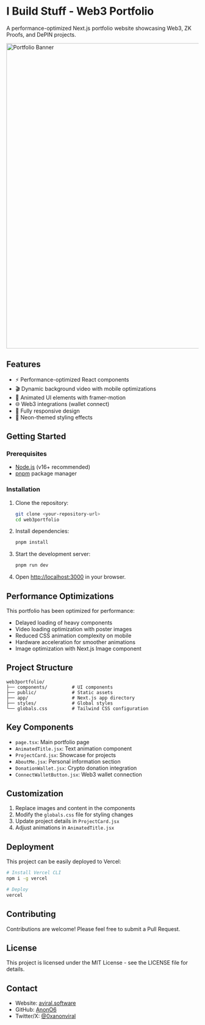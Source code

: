 # I Build Stuff - Web3 Portfolio

A performance-optimized Next.js portfolio website showcasing Web3, ZK Proofs, and DePIN projects.

<img src="https://hebbkx1anhila5yf.public.blob.vercel-storage.com/1500x500-I2rDjY22tK2hLCywnkBcAPaWJErMTt.jpeg" alt="Portfolio Banner" width="800">

## Features

- ⚡ Performance-optimized React components
- 🎬 Dynamic background video with mobile optimizations
- 🔄 Animated UI elements with framer-motion
- 🌐 Web3 integrations (wallet connect)
- 📱 Fully responsive design
- 🎨 Neon-themed styling effects

## Getting Started

### Prerequisites

- [Node.js](https://nodejs.org/) (v16+ recommended)
- [pnpm](https://pnpm.io/) package manager

### Installation

1. Clone the repository:
   ```bash
   git clone <your-repository-url>
   cd web3portfolio
   ```

2. Install dependencies:
   ```bash
   pnpm install
   ```

3. Start the development server:
   ```bash
   pnpm run dev
   ```

4. Open [http://localhost:3000](http://localhost:3000) in your browser.

## Performance Optimizations

This portfolio has been optimized for performance:

- Delayed loading of heavy components
- Video loading optimization with poster images
- Reduced CSS animation complexity on mobile
- Hardware acceleration for smoother animations
- Image optimization with Next.js Image component

## Project Structure

```
web3portfolio/
├── components/         # UI components
├── public/             # Static assets
├── app/                # Next.js app directory
├── styles/             # Global styles
└── globals.css         # Tailwind CSS configuration
```

## Key Components

- `page.tsx`: Main portfolio page
- `AnimatedTitle.jsx`: Text animation component
- `ProjectCard.jsx`: Showcase for projects
- `AboutMe.jsx`: Personal information section
- `DonationWallet.jsx`: Crypto donation integration
- `ConnectWalletButton.jsx`: Web3 wallet connection

## Customization

1. Replace images and content in the components
2. Modify the `globals.css` file for styling changes
3. Update project details in `ProjectCard.jsx`
4. Adjust animations in `AnimatedTitle.jsx`

## Deployment

This project can be easily deployed to Vercel:

```bash
# Install Vercel CLI
npm i -g vercel

# Deploy
vercel
```

## Contributing

Contributions are welcome! Please feel free to submit a Pull Request.

## License

This project is licensed under the MIT License - see the LICENSE file for details.

## Contact

- Website: [aviral.software](https://aviral.software)
- GitHub: [AnonO6](https://github.com/AnonO6)
- Twitter/X: [@0xanonviral](https://x.com/0xanonviral)
